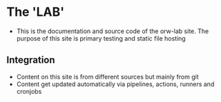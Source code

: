 # The 'LAB'

* This is the documentation and source code of the orw-lab site. The purpose of this site is primary testing and static file hosting

## Integration
* Content on this site is from different sources but mainly from git
* Content get updated automatically via pipelines, actions, runners and cronjobs